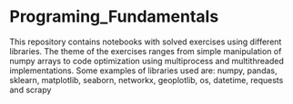 # Programing_Fundamentals
This repository contains notebooks with solved exercises using different libraries. The theme of the exercises ranges from simple manipulation of numpy arrays to code 
optimization using multiprocess and multithreaded implementations. Some examples of libraries used are: numpy, pandas, sklearn, matplotlib, seaborn, networkx, geoplotlib,
os, datetime, requests and scrapy
